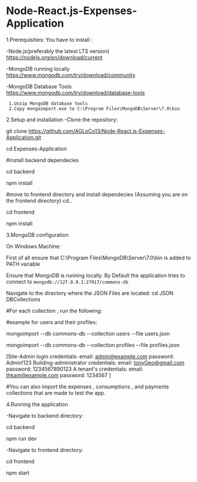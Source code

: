 # Node-React.js-Expenses-Application
1.Prerequisities:
You have to install : 

-Node.js(preferably the latest LTS version) https://nodejs.org/en/download/current

-MongoDB running locally https://www.mongodb.com/try/download/community

-MongoDB Database Tools https://www.mongodb.com/try/download/database-tools

     1.Unzip MongoDB database tools 
     2.Copy mongoimport.exe to C:\Program Files\MongoDB\Server\7.0\bin
     


2.Setup and installation 
-Clone the repository:

  git clone https://github.com/AGLoCo13/Node-React.js-Expenses-Application.git
  
  cd Expenses-Application

#install backend dependecies

cd backend

npm install

#move to frontend directory and install dependecies 
(Assuming you are on the frontend directory)
cd.. 

cd frontend

npm install

3.MongoDB configuration

On Windows Machine:

First of all ensure that C:\Program Files\MongoDB\Server\7.0\bin is added to PATH variable  

Ensure that MongoDB is running locally. By Default the application tries to connect to `mongodb://127.0.0.1:27017/commons-db`

Navigate to the directory where the JSON Files are located:
   cd JSON DBCollections 

   #For each collection , run the following:

   
   #example for users and their profiles:

   
   mongoimport --db commons-db --collection users --file users.json

   mongoimport --db commons-db --collection profiles --file profiles.json

  [Site-Admin login credentials:
      email: admin@example.com
      password: Admin!123
   Building-administrator credentials:
      email: tonyGeo@gmail.com
      password: 1234567890123
    A tenant's credentials:
       email: thkam@example.com
       password: 1234567
      ]

  #You can also import the expenses , consumptions , and payments collections that are made to test the app.
      
      

4.Running the application

-Navigate to backend directory:

cd backend

npm run dev

-Navigate to frontend directory:

cd frontend 

npm start
